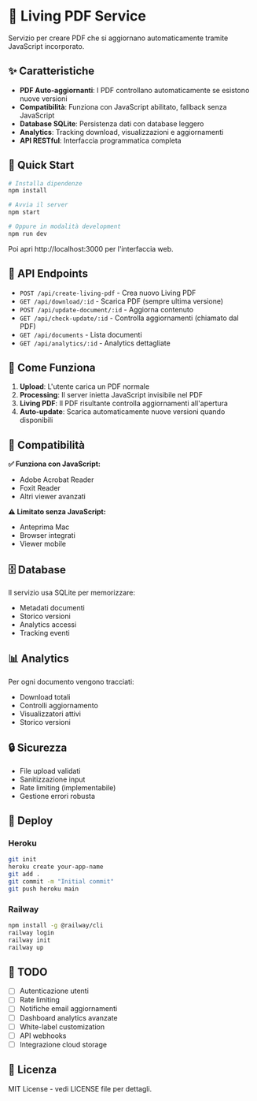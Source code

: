 # 🔄 Living PDF Service

Servizio per creare PDF che si aggiornano automaticamente tramite JavaScript incorporato.

## ✨ Caratteristiche

- **PDF Auto-aggiornanti**: I PDF controllano automaticamente se esistono nuove versioni
- **Compatibilità**: Funziona con JavaScript abilitato, fallback senza JavaScript
- **Database SQLite**: Persistenza dati con database leggero
- **Analytics**: Tracking download, visualizzazioni e aggiornamenti
- **API RESTful**: Interfaccia programmatica completa

## 🚀 Quick Start

```bash
# Installa dipendenze
npm install

# Avvia il server
npm start

# Oppure in modalità development
npm run dev
```

Poi apri http://localhost:3000 per l'interfaccia web.

## 📡 API Endpoints

- `POST /api/create-living-pdf` - Crea nuovo Living PDF
- `GET /api/download/:id` - Scarica PDF (sempre ultima versione)
- `POST /api/update-document/:id` - Aggiorna contenuto
- `GET /api/check-update/:id` - Controlla aggiornamenti (chiamato dal PDF)
- `GET /api/documents` - Lista documenti
- `GET /api/analytics/:id` - Analytics dettagliate

## 🔧 Come Funziona

1. **Upload**: L'utente carica un PDF normale
2. **Processing**: Il server inietta JavaScript invisibile nel PDF
3. **Living PDF**: Il PDF risultante controlla aggiornamenti all'apertura
4. **Auto-update**: Scarica automaticamente nuove versioni quando disponibili

## 📱 Compatibilità

**✅ Funziona con JavaScript:**
- Adobe Acrobat Reader
- Foxit Reader  
- Altri viewer avanzati

**⚠️ Limitato senza JavaScript:**
- Anteprima Mac
- Browser integrati
- Viewer mobile

## 🗄️ Database

Il servizio usa SQLite per memorizzare:
- Metadati documenti
- Storico versioni  
- Analytics accessi
- Tracking eventi

## 📊 Analytics

Per ogni documento vengono tracciati:
- Download totali
- Controlli aggiornamento
- Visualizzatori attivi
- Storico versioni

## 🔒 Sicurezza

- File upload validati
- Sanitizzazione input
- Rate limiting (implementabile)
- Gestione errori robusta

## 🚀 Deploy

### Heroku
```bash
git init
heroku create your-app-name
git add .
git commit -m "Initial commit"
git push heroku main
```

### Railway
```bash
npm install -g @railway/cli
railway login
railway init
railway up
```

## 📝 TODO

- [ ] Autenticazione utenti
- [ ] Rate limiting  
- [ ] Notifiche email aggiornamenti
- [ ] Dashboard analytics avanzate
- [ ] White-label customization
- [ ] API webhooks
- [ ] Integrazione cloud storage

## 📄 Licenza

MIT License - vedi LICENSE file per dettagli.
